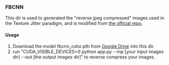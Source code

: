 ### FBCNN
 
This dir is used to generated the "reverse jpeg compressed" images used in the Texture Jitter paradigm, and is modified from [the official repo](https://github.com/jiaxi-jiang/FBCNN).

#### Usage
1. Download the model fbcnn_color.pth from [Google Drive]() into this dir.
2. run "CUDA_VISIBLE_DEVICES=0 python app.py --inp [your input images dir] --out [the output images dir]" to reverse compress your images.
